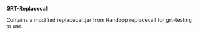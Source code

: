****GRT-Replacecall****

Contains a modified replacecall.jar from Randoop replacecall for grt-testing to use.

